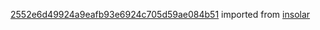 [2552e6d49924a9eafb93e6924c705d59ae084b51](https://github.com/insolar/insolar/commit/2552e6d49924a9eafb93e6924c705d59ae084b51) imported from [insolar](https://github.com/insolar/insolar)
